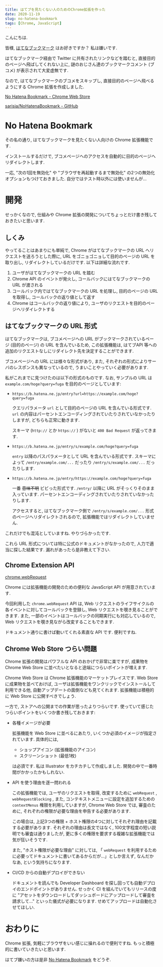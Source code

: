 ```yaml
---
title: はてブを見たくない人のためのChrome拡張を作った
date: 2020-11-19
slug: no-hatena-bookmark
tags: [Chrome, JavaScript]
---
```


こんにちは.

皆様, [はてなブックマーク](https://b.hatena.ne.jp/) はお好きですか？ 私は嫌いです.

はてなブックマーク経由で Twitter に共有されたリンクなどを踏むと, 直接目的のページへ飛ばしてくれない上に, 謎のおじさん達のブックマークコメント (ブコメ) が表示されて大変虚無です.

なので, はてなブックマークのブコメをスキップし, 直接目的のページへ飛べるようにする Chrome 拡張を作成しました.

[No Hatena Bookmark - Chrome Web Store](https://chrome.google.com/webstore/detail/no-hatena-bookmark/fffjpbhhocjcopmholiaamkbiegmmhlb)

[sarisia/NoHatenaBookmark - GitHub](https://github.com/sarisia/NoHatenaBookmark)

# No Hatena Bookmark

その名の通り, はてなブックマークを見たくない人向けの Chrome 拡張機能です.

インストールするだけで, ブコメページへのアクセスを自動的に目的のページへリダイレクトします.

一応, "次の1回を無効化" や "ブラウザを再起動するまで無効化" の2つの無効化オプションもつけておきました. 自分ではテスト時以外には使いませんが…

# 開発

せっかくなので, 仕組みや Chrome 拡張の開発についてちょっとだけ書き残しておきたいと思います.

## しくみ

やってることはあまりにも単純で, Chrome がはてなブックマークの URL へリクエストを送ろうとした際に, URL をゴニョゴニョして目的のページの URL を取り出し, リダイレクトしているだけです. 以下は詳細な流れです.

1. ユーザがはてなブックマークの URL を踏む
2. Chrome API のイベントが発火し, コールバックにはてなブックマークの URL が渡される
3. コールバック内ではてなブックマークの URL を処理し, 目的のページの URL を取得し, コールバックの返り値として返す
4. Chrome はコールバックの返り値により, ユーザのリクエストを目的のページへリダイレクトする

## はてなブックマークの URL 形式

はてなブックマークは, ブコメページへの URL がブックマークされているページ (目的のページ) の URL を含んでいるため, この拡張機能は, はてブAPI 等への追加のリクエストなしにリダイレクト先を決定することができます.

ブコメページへの URL には様々な形式があり, また, それぞれの形式によりサーバのレスポンスも異なっているので, うまいことやっていく必要があります.

私がこれまでに見つけたのは以下の形式のものです. なお, サンプルの URL は `example.com/hoge?query=fuga` を目的のページとしています:

- `https://b.hatena.ne.jp/entry?url=https://example.com/hoge?query=fuga`

    クエリパラメータ `url` として目的のページの URL を含んでいる形式です. `url` の内容はパーセントエンコーディングされていたりされていなかったりしますが, どちらも正常に動きます.

    スキーマ (`http://` とか `https://` ) がないと `400 Bad Request` が返ってきます.

- `https://b.hatena.ne.jp/entry/s/example.com/hoge?query=fuga`

    `entry` 以降のパスパラメータとして URL を含んでいる形式です. スキーマによって `/entry/example.com/...` だったり `/entry/s/example.com/...` だったりします.

- `https://b.hatena.ne.jp/entry/https://example.com/hoge?query=fuga`

    一番 ~~意味不明~~ ビビった形式です. `/entry/` 以降に URL がそっくりそのまま入っています. パーセントエンコーディングされていたりされていなかったりします.

    アクセスすると, はてなブックマーク側で `/entry/s/example.com/...` 形式のページへリダイレクトされるので, 拡張機能ではリダイレクトしていません.

これだけでも混沌としていますね. やりづらかったです.

これら URL 形式については特に公式のドキュメントがなかったので, 人力で適当に探した結果です. 漏れがあったら是非教えて下さい.

## Chrome Extension API

[chrome.webRequest](https://developer.chrome.com/extensions/webRequest)

Chrome には拡張機能の開発のための便利な JavaScript API が用意されています.

今回利用した `chrome.webRequest` API は, Web リクエストのライフサイクルの各イベントに対してコールバックを登録し, Web リクエストを覗き見ることができます. また, 一部のイベントはコールバックの同期実行にも対応しているので, Web リクエストを覗き見ながら改変することもできます.

ドキュメント通りに書けば動いてくれる素直な API です. 便利ですね.

## Chrome Web Store つらい問題

Chrome 拡張の開発はパワフルな API のおかげで非常に楽ですが, 成果物を Chrome Web Store に並べたいとなると途端につらいポイントが増えます.

Chrome Web Store は Chrome 拡張機能のマーケットプレイスです. Web Store に成果物を並べておけば, ユーザは拡張機能をワンクリックでインストールして利用できる他, 自動アップデートの面倒なども見てくれます. 拡張機能は積極的に Web Store に公開すべきでしょう.

一方で, ストアへの公開までの作業が思ったよりつらいです. 使っていて感じたつらいポイントをいくつか書き残しておきます:

- 各種イメージが必要

    拡張機能を Web Store に並べるにあたり, いくつか必須のイメージが指定されています. 具体的には,

    - ショップアイコン (拡張機能のアイコン)
    - スクリーンショット (最低1枚)

    は必須です. 私は Illustrator をカチカチして作成しました. 開発の中で一番時間がかかったかもしれない.

- API を使う理由を逐一問われる

    この拡張機能では, ユーザのリクエストを取得, 改変するために `webRequest` , `webRequestBlocking` , また, コンテキストメニューに設定を追加するための `contextMenus` 権限を利用していますが, Chrome Web Store では, 審査のために, それぞれの権限が必要な理由を申告する必要があります.

    この場合は, 上記3つの権限 + ホスト権限の4つに対してそれぞれ理由を記載する必要があります. それぞれの理由は長文ではなく, 100文字程度の短い説明でも審査は通りましたが, 更に多くの権限を要求する複雑な拡張機能では気が狂いそうです.

    また, "ホスト権限が必要な理由" に対しては, 「 `webRequest`  を利用するために必要ってドキュメントに書いてあるからだが…」としか言えず, なんだかなあ, という気持ちになります. 

- CI/CD からの自動デプロイができない

    ドキュメントを読んでも Developer Dashboard を探し回っても自動デプロイのエンドポイントがありません. せっかく CI を組んでいてもリリースの度に "アセットをダウンロードしてダッシュボードにアップロードして審査を請求して…" といった儀式が必要になります. せめてアップロードは自動化させてほしい.

# おわりに

Chrome 拡張, 気軽にブラウザをいい感じに操れるので便利ですね. もっと積極的に書いていきたいと思います.

はてブ嫌いの方は是非 [No Hatena Bookmark](https://chrome.google.com/webstore/detail/no-hatena-bookmark/fffjpbhhocjcopmholiaamkbiegmmhlb) をどうぞ.
